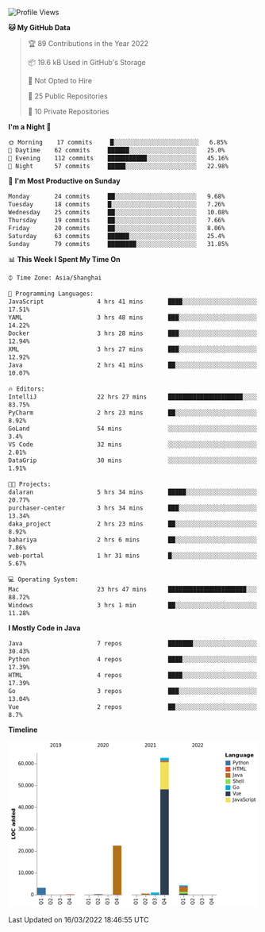 <!--START_SECTION:waka-->
![Profile Views](http://img.shields.io/badge/Profile%20Views-0-blue)

**🐱 My GitHub Data** 

> 🏆 89 Contributions in the Year 2022
 > 
> 📦 19.6 kB Used in GitHub's Storage 
 > 
> 🚫 Not Opted to Hire
 > 
> 📜 25 Public Repositories 
 > 
> 🔑 10 Private Repositories  
 > 
**I'm a Night 🦉** 

```text
🌞 Morning    17 commits     █░░░░░░░░░░░░░░░░░░░░░░░░   6.85% 
🌆 Daytime    62 commits     ██████░░░░░░░░░░░░░░░░░░░   25.0% 
🌃 Evening    112 commits    ███████████░░░░░░░░░░░░░░   45.16% 
🌙 Night      57 commits     █████░░░░░░░░░░░░░░░░░░░░   22.98%

```
📅 **I'm Most Productive on Sunday** 

```text
Monday       24 commits     ██░░░░░░░░░░░░░░░░░░░░░░░   9.68% 
Tuesday      18 commits     █░░░░░░░░░░░░░░░░░░░░░░░░   7.26% 
Wednesday    25 commits     ██░░░░░░░░░░░░░░░░░░░░░░░   10.08% 
Thursday     19 commits     ██░░░░░░░░░░░░░░░░░░░░░░░   7.66% 
Friday       20 commits     ██░░░░░░░░░░░░░░░░░░░░░░░   8.06% 
Saturday     63 commits     ██████░░░░░░░░░░░░░░░░░░░   25.4% 
Sunday       79 commits     ████████░░░░░░░░░░░░░░░░░   31.85%

```


📊 **This Week I Spent My Time On** 

```text
⌚︎ Time Zone: Asia/Shanghai

💬 Programming Languages: 
JavaScript               4 hrs 41 mins       ████░░░░░░░░░░░░░░░░░░░░░   17.51% 
YAML                     3 hrs 48 mins       ███░░░░░░░░░░░░░░░░░░░░░░   14.22% 
Docker                   3 hrs 28 mins       ███░░░░░░░░░░░░░░░░░░░░░░   12.94% 
XML                      3 hrs 27 mins       ███░░░░░░░░░░░░░░░░░░░░░░   12.92% 
Java                     2 hrs 41 mins       ██░░░░░░░░░░░░░░░░░░░░░░░   10.07%

🔥 Editors: 
IntelliJ                 22 hrs 27 mins      █████████████████████░░░░   83.75% 
PyCharm                  2 hrs 23 mins       ██░░░░░░░░░░░░░░░░░░░░░░░   8.92% 
GoLand                   54 mins             ░░░░░░░░░░░░░░░░░░░░░░░░░   3.4% 
VS Code                  32 mins             ░░░░░░░░░░░░░░░░░░░░░░░░░   2.01% 
DataGrip                 30 mins             ░░░░░░░░░░░░░░░░░░░░░░░░░   1.91%

🐱‍💻 Projects: 
dalaran                  5 hrs 34 mins       █████░░░░░░░░░░░░░░░░░░░░   20.77% 
purchaser-center         3 hrs 34 mins       ███░░░░░░░░░░░░░░░░░░░░░░   13.34% 
daka_project             2 hrs 23 mins       ██░░░░░░░░░░░░░░░░░░░░░░░   8.92% 
bahariya                 2 hrs 6 mins        ██░░░░░░░░░░░░░░░░░░░░░░░   7.86% 
web-portal               1 hr 31 mins        █░░░░░░░░░░░░░░░░░░░░░░░░   5.67%

💻 Operating System: 
Mac                      23 hrs 47 mins      ██████████████████████░░░   88.72% 
Windows                  3 hrs 1 min         ██░░░░░░░░░░░░░░░░░░░░░░░   11.28%

```

**I Mostly Code in Java** 

```text
Java                     7 repos             ███████░░░░░░░░░░░░░░░░░░   30.43% 
Python                   4 repos             ████░░░░░░░░░░░░░░░░░░░░░   17.39% 
HTML                     4 repos             ████░░░░░░░░░░░░░░░░░░░░░   17.39% 
Go                       3 repos             ███░░░░░░░░░░░░░░░░░░░░░░   13.04% 
Vue                      2 repos             ██░░░░░░░░░░░░░░░░░░░░░░░   8.7%

```


**Timeline**

![Chart not found](https://raw.githubusercontent.com/youtiaoguagua/youtiaoguagua/master/charts/bar_graph.png) 


 Last Updated on 16/03/2022 18:46:55 UTC
<!--END_SECTION:waka-->